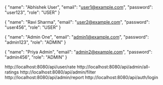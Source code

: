 {
"name": "Abhishek User",
"email": "user1@example.com",
"password": "user123",
"role": "USER"
}

{
"name": "Ravi Sharma",
"email": "user2@example.com",
"password": "user456",
"role": "USER"
}

{
"name": "Admin One",
"email": "admin1@example.com",
"password": "admin123",
"role": "ADMIN"
}

{
"name": "Priya Admin",
"email": "admin2@example.com",
"password": "admin456",
"role": "ADMIN"
}






http://localhost:8080/api/user/rate
http://localhost:8080/api/admin/all-ratings
http://localhost:8080/api/admin/filter
http://localhost:8080/api/admin/report
http://localhost:8080/api/auth/login
